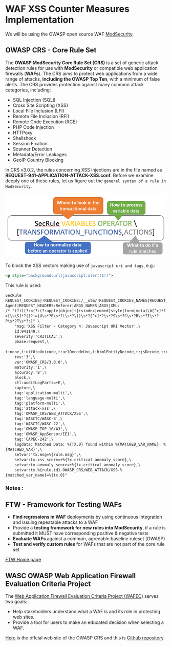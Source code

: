 # WAF XSS Counter Measures Implementation 

We will be using the OWASP open source WAF [ModSecurity](modsecurity.md).

## OWASP CRS - Core Rule Set


The **OWASP ModSecurity Core Rule Set (CRS)** is a set of generic attack detection rules for use with **ModSecurity** or compatible web application firewalls (**WAFs**). The CRS aims to protect web applications from a wide range of attacks, **including the OWASP Top Ten**, with a minimum of false alerts. The CRS provides protection against many common attack categories, including:
* SQL Injection (SQLi)
* Cross Site Scripting (XSS)
* Local File Inclusion (LFI)
* Remote File Inclusion (RFI)
* Remote Code Execution (RCE)
* PHP Code Injection
* HTTPoxy
* Shellshock
* Session Fixation
* Scanner Detection
* Metadata/Error Leakages
* GeoIP Country Blocking

In CRS v3.0.2, the rules concerning XSS injections are in the file named as **REQUEST-941-APPLICATION-ATTACK-XSS.conf**.
Before we examine deeply one of these rules, let us figure out the `general syntax of a rule in ModSecurity`.

![ModSecurity Rule Syntax](ModSecurityRuleWriting.png)

To block the XSS vectors making use of `javascript uri and tags`, e.g.: 
```HTML
<p style="background:url(javascript:alert(1))">
```
This rule is used:
```CGI
SecRule REQUEST_COOKIES|!REQUEST_COOKIES:/__utm/|REQUEST_COOKIES_NAMES|REQUEST_HEADERS:User-Agent|REQUEST_HEADERS:Referer|ARGS_NAMES|ARGS|XML:
/* "(?i)(?:<(?:(?:apple|objec)t|isindex|embed|style|form|meta)\b[^>]*?>[\s\S]*?|(?:=|U\s*?R\s*?L\s*?\()\s*?[^>]*?\s*?S\s*?C\s*?R\s*?I\s*?P\s*?T\s*?:)" \
	"msg:'XSS Filter - Category 4: Javascript URI Vector',\
	id:941140,\
	severity:'CRITICAL',\
	phase:request,\
	t:none,t:utf8toUnicode,t:urlDecodeUni,t:htmlEntityDecode,t:jsDecode,t:cssDecode,t:removeNulls,\
	rev:'3',\
	ver:'OWASP_CRS/3.0.0',\
	maturity:'1',\
	accuracy:'8',\
	block,\
	ctl:auditLogParts=+E,\
	capture,\
	tag:'application-multi',\
	tag:'language-multi',\
	tag:'platform-multi',\
	tag:'attack-xss',\
	tag:'OWASP_CRS/WEB_ATTACK/XSS',\
	tag:'WASCTC/WASC-8',\
	tag:'WASCTC/WASC-22',\
	tag:'OWASP_TOP_10/A3',\
	tag:'OWASP_AppSensor/IE1',\
	tag:'CAPEC-242',\
	logdata:'Matched Data: %{TX.0} found within %{MATCHED_VAR_NAME}: %{MATCHED_VAR}',\
	setvar:'tx.msg=%{rule.msg}',\
	setvar:tx.xss_score=+%{tx.critical_anomaly_score},\
	setvar:tx.anomaly_score=+%{tx.critical_anomaly_score},\
	setvar:tx.%{rule.id}-OWASP_CRS/WEB_ATTACK/XSS-%{matched_var_name}=%{tx.0}"
```
### Notes :

**FTW - Framework for Testing WAFs**
---
* **Find regressions in WAF** deployments by using continuous integration and issuing repeatable attacks to a WAF
* Provide a **testing framework for new rules into ModSecurity**, if a rule is submitted it MUST have corresponding positive & negative tests
* **Evaluate WAFs** against a common, agreeable baseline ruleset (OWASP)
* **Test and verify custom rules** for WAFs that are not part of the core rule set

[FTW Home page](https://github.com/fastly/ftw)

**WASC OWASP Web Application Firewall Evaluation Criteria Project** 
---
 The [Web Application Firewall Evaluation Criteria Project (WAFEC)](https://www.owasp.org/index.php/Projects/WASC_OWASP_Web_Application_Firewall_Evaluation_Criteria_Project) serves two goals:

* Help stakeholders understand what a WAF is and its role in protecting web sites.
* Provide a tool for users to make an educated decision when selecting a WAF.



[Here](https://coreruleset.org/) is the offcial web site of the OWASP CRS and this is [Github repository](https://github.com/SpiderLabs/owasp-modsecurity-crs).


